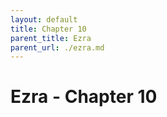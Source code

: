 ```yaml
---
layout: default
title: Chapter 10
parent_title: Ezra
parent_url: ./ezra.md
---
```


# Ezra - Chapter 10
